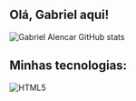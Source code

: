 ## Olá, Gabriel aqui!

![Gabriel Alencar GitHub stats](https://github-readme-stats.vercel.app/api?username=gabrielalencardearaujo&show_icons=true&theme=dracula)


## Minhas tecnologias:
<div style="display: inline_block;">
  <img alt="HTML5" src="https://img.shields.io/badge/HTML-239120?style=for-the-badge&logo=html5&logoColor=white">
</div>
